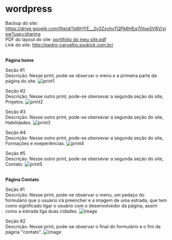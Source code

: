 # wordpress

Backup do site: https://drive.google.com/file/d/1sWHYE__2y3ZxvhvTQPk6HEq70loeSV8V/view?usp=sharing
<br>PDF do layout do site: [portifolio do meu site.pdf](https://github.com/pedromoraes0106/wordpress/files/8366911/portifolio.do.meu.site.pdf)
<br>Link do site: http://pedro-carvalho.soukick.com.br/


<br><b>Página home</b><br>

Seção #1<br>
Descrição: Nesse print, pode-se observar o menu e a primeira parte da página do site.
![print1](https://user-images.githubusercontent.com/92893016/157142961-4052aa1c-3ba2-4d78-a007-6adb5f0c225e.jpg)

Seção #2<br>
Descrição: Nesse outro print, pode-se obersevar a segunda seção do site, Projetos.
![print2](https://user-images.githubusercontent.com/92893016/157142974-a7f47c26-91b3-4ff1-aaef-9e671d8c830a.jpg)

Seção #3<br>
Descrição: Nesse outro print, pode-se obersevar a segunda seção do site, Habilidades.
![print3](https://user-images.githubusercontent.com/92893016/157142986-5ecd0a46-fb45-4c73-a904-bb54e5158bfd.jpg)

Seção #4<br>
Descrição: Nesse outro print, pode-se obersevar a segunda seção do site, Formações e exeperiências.
![print4](https://user-images.githubusercontent.com/92893016/157142993-971304eb-839b-4427-aaa8-d0b223244ffe.jpg)

Seção #5<br>
Descrição: Nesse outro print, pode-se obersevar a segunda seção do site, Contato.
![print5](https://user-images.githubusercontent.com/92893016/157143001-895b2835-67ce-4041-94f3-c568586720da.jpg)


<br><b>Página Contato</b><br>

Seção #1<br>
Descrição: Nesse print, pode-se observar o menu, um pedaço do formulário que o usuário irá preencher e a imagem de uma estrada, que tem como significado ligar o usuário com o desenvolvedor da página, assim como a estrada liga duas cidades.
![image](https://user-images.githubusercontent.com/92893016/161158448-59e058d5-c9f7-4af8-a323-817a8e48487f.png)

Seção #2<br>
Descrição: Nesse print, pode-se observar o final do formulário e o fim da página "contato".
![image](https://user-images.githubusercontent.com/92893016/161158674-ca48aed3-39e2-4efa-8d5a-0d17c552713e.png)
